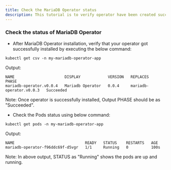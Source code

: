 ```yaml
---
title: Check the MariaDB Operator status
description: This tutorial is to verify operator have been created successfully without any error
---
```



### Check the status of MariaDB Operator


- After MariaDB Operator installation, verify that your operator got successfully installed by executing the below command:

```execute
kubectl get csv -n my-mariadb-operator-app
```

Output:

```
NAME                      DISPLAY            VERSION   REPLACES                  PHASE
mariadb-operator.v0.0.4   Mariadb Operator   0.0.4     mariadb-operator.v0.0.3   Succeeded
```

Note: Once operator is successfully installed, Output PHASE should be as "Succeeded".


- Check the Pods status using below command:

```execute
kubectl get pods -n my-mariadb-operator-app
```

Output:

```
NAME                               READY   STATUS    RESTARTS   AGE
mariadb-operator-f96ddc69f-d5vgr   1/1     Running   0          100s
```

Note: In above output, STATUS as "Running" shows the pods are up and running.
